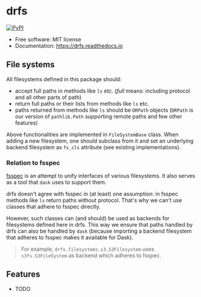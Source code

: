 # drfs
[![PyPI](https://img.shields.io/pypi/v/drfs.svg)](https://pypi.org/project/drfs)

* Free software: MIT license
* Documentation: https://drfs.readthedocs.io

## File systems

All filesystems defined in this package should:
- accept full paths in methods like `ls` etc.
  (_full_ means: including protocol and all other parts of path)
- return full paths or their lists from methods like `ls` etc.
- paths returned from methods like `ls`  should be `DRPath` objects
  (`DRPath` is our version of `pathlib.Path` supporting remote paths
  and few other features)

Above functionalities are implemented in `FileSystemBase` class. When adding
a new filesystem, one should subclass from it and set an underlying backend
filesystem as `fs_cls` attribute (see existing implementations).

### Relation to fsspec
[fsspec](https://filesystem-spec.readthedocs.io/en/latest/?badge=latest)
is an attempt to unify interfaces of various filesystems. It also serves
as a tool that `dask` uses to support them.

drfs doesn't agree with fsspec in (at least) one assumption: in fsspec
methods like `ls` return paths without protocol. That's why we can't use
classes that adhere to fsspec directly.

However, such classes can (and should) be used as backends for filesystems
defined here in drfs. This way we ensure that paths handled by drfs can
also be handled by `dask` (because importing a backend filesystem that adheres
to fsspec makes it available for Dask).

>For example, `drfs.filesystems.s3.S3Filesystem`
>uses `s3fs.S3FileSystem` as backend which adheres to fsspec.


## Features

* TODO



